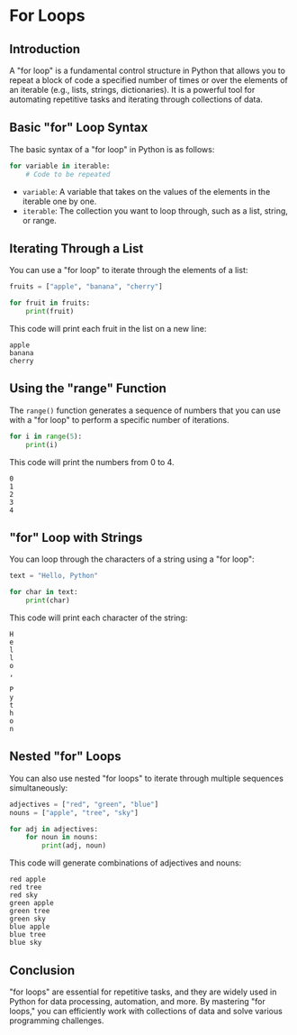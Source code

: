 # For Loops

## Introduction

A "for loop" is a fundamental control structure in Python that allows you to repeat a block of code a specified number of times or over the elements of an iterable (e.g., lists, strings, dictionaries). It is a powerful tool for automating repetitive tasks and iterating through collections of data.

## Basic "for" Loop Syntax

The basic syntax of a "for loop" in Python is as follows:

```python
for variable in iterable:
    # Code to be repeated
```

- `variable`: A variable that takes on the values of the elements in the iterable one by one.
- `iterable`: The collection you want to loop through, such as a list, string, or range.

## Iterating Through a List

You can use a "for loop" to iterate through the elements of a list:


```python
fruits = ["apple", "banana", "cherry"]

for fruit in fruits:
    print(fruit)
```

This code will print each fruit in the list on a new line:

```
apple
banana
cherry
```

## Using the "range" Function

The `range()` function generates a sequence of numbers that you can use with a "for loop" to perform a specific number of iterations.


```python
for i in range(5):
    print(i)
```

This code will print the numbers from 0 to 4.

```
0
1
2
3
4
```

## "for" Loop with Strings

You can loop through the characters of a string using a "for loop":


```python
text = "Hello, Python"

for char in text:
    print(char)
```

This code will print each character of the string:

```
H
e
l
l
o
,
 
P
y
t
h
o
n
```

## Nested "for" Loops

You can also use nested "for loops" to iterate through multiple sequences simultaneously:


```python
adjectives = ["red", "green", "blue"]
nouns = ["apple", "tree", "sky"]

for adj in adjectives:
    for noun in nouns:
        print(adj, noun)
```

This code will generate combinations of adjectives and nouns:

```
red apple
red tree
red sky
green apple
green tree
green sky
blue apple
blue tree
blue sky
```

## Conclusion

"for loops" are essential for repetitive tasks, and they are widely used in Python for data processing, automation, and more. By mastering "for loops," you can efficiently work with collections of data and solve various programming challenges.
